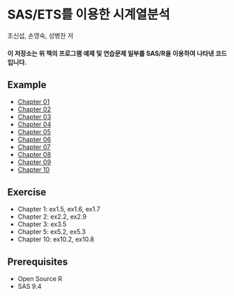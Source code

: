 # SAS/ETS를 이용한 시계열분석

조신섭, 손영숙, 성병찬 저

#### 이 저장소는 위 책의 프로그램 예제 및 연습문제 일부를 SAS/R을 이용하여 나타낸 코드입니다.

## Example

- [Chapter 01](https://github.com/Bricoler/time-series-analysis/tree/master/chapter01)
- [Chapter 02](https://github.com/Bricoler/time-series-analysis/tree/master/chapter02)
- [Chapter 03](https://github.com/Bricoler/time-series-analysis/tree/master/chapter03)
- [Chapter 04](https://github.com/Bricoler/time-series-analysis/tree/master/chapter04)
- [Chapter 05](https://github.com/Bricoler/time-series-analysis/tree/master/chapter05)
- [Chapter 06](https://github.com/Bricoler/time-series-analysis/tree/master/chapter06)
- [Chapter 07](https://github.com/Bricoler/time-series-analysis/tree/master/chapter07)
- [Chapter 08](https://github.com/Bricoler/time-series-analysis/tree/master/chapter08)
- [Chapter 09](https://github.com/Bricoler/time-series-analysis/tree/master/chapter09)
- [Chapter 10](https://github.com/Bricoler/time-series-analysis/tree/master/chapter10)

## Exercise

- Chapter 1: ex1.5, ex1.6, ex1.7
- Chapter 2: ex2.2, ex2.9
- Chapter 3: ex3.5
- Chapter 5: ex5.2, ex5.3
- Chapter 10: ex10.2, ex10.8

## Prerequisites

- Open Source R
- SAS 9.4
 
